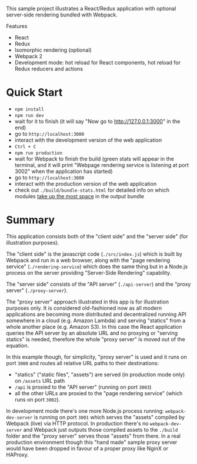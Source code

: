 This sample project illustrates a React/Redux application with optional server-side rendering bundled with Webpack.

Features

* React
* Redux
* Isomorphic rendering (optional)
* Webpack 2
* Development mode: hot reload for React components, hot reload for Redux reducers and actions

Quick Start
===========

* `npm install`
* `npm run dev`
* wait for it to finish (it will say "Now go to http://127.0.0.1:3000" in the end)
* go to `http://localhost:3000`
* interact with the development version of the web application
* `Ctrl + C`
* `npm run production`
* wait for Webpack to finish the build (green stats will appear in the terminal, and it will print "Webpage rendering service is listening at port 3002" when the application has started)
* go to `http://localhost:3000`
* interact with the production version of the web application
* check out `./build/bundle-stats.html` for detailed info on which modules [take up the most space](https://blog.etleap.com/2017/02/02/inspecting-your-webpack-bundle/) in the output bundle

Summary
=======

This application consists both of the "client side" and the "server side" (for illustration purposes).

The "client side" is the javascript code (`./src/index.js`) which is built by Webpack and run in a web browser, along with the "page rendering service" (`./rendering-service`) which does the same thing but in a Node.js process on the server providing "Server-Side Rendering" capability.

The "server side" consists of the "API server" (`./api-server`) and the "proxy server" (`./proxy-server`).

The "proxy server" approach illustrated in this app is for illustration purposes only. It is considered old-fashioned now as all modern applications are becoming more distributed and decentralized running API somewhere in a cloud (e.g. Amazon Lambda) and serving "statics" from a whole another place (e.g. Amazon S3). In this case the React application queries the API server by an absolute URL and no proxying or "serving statics" is needed, therefore the whole "proxy server" is moved out of the equation.

In this example though, for simplicity, "proxy server" is used and it runs on port `3000` and routes all relative URL paths to their destinations:

* "statics" ("static files", "assets") are served (in production mode only) on `/assets` URL path
* `/api` is proxied to the "API server" (running on port `3003`)
* all the other URLs are proxied to the "page rendering service" (which runs on port `3002`).

In development mode there's one more Node.js process running: `webpack-dev-server` is running on port `3001` which serves the "assets" compiled by Webpack (live) via HTTP protocol. In production there's no `webpack-dev-server` and Webpack just outputs those compiled assets to the `./build` folder and the "proxy server" serves those "assets" from there. In a real production environment though this "hand made" sample proxy server would have been dropped in favour of a proper proxy like NginX or HAProxy.
